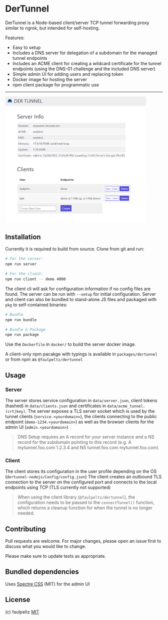 # DerTunnel

DerTunnel is a Node-based client/server TCP tunnel forwarding proxy similar to ngrok, but intended for self-hosting.

Features:

* Easy to setup
* Includes a DNS server for delegation of a subdomain for the managed tunnel endpoints
* Includes an ACME client for creating a wildcard certificate for the tunnel endpoints (using the DNS-01 challenge and the included DNS server)
* Simple admin UI for adding users and replacing token
* Docker image for hosting the server
* npm client package for programmatic use

---

<img src="doc/example.png" width="450">

## Installation

Currently it is required to build from source. Clone from git and run:

```bash
# For the server:
npm run server
```

```bash
# For the client:
npm run client -- demo 4000
```

The client cli will ask for configuration information if no config files are found.
The server can be run with ``--setup`` for initial configuration.
Server and client can also be bundled to stand-alone JS files and packaged with ``pkg`` to self-contained binaries:

```bash
# Bundle
npm run bundle
```

```bash
# Bundle & Package
npm run package
```

Use the ```Dockerfile``` in ```docker/``` to build the server docker image.

A client-only npm pacakge with typings is available in ``packages/dertunnel`` or from npm as
``@faulpeltz/dertunnel``

## Usage

### Server

The server stores service configuration in ``data/server.json``, client tokens (hashed) in ``data/clients.json`` and certificates in ``data/acme_tunnel.(crt|key)``.
The server exposes a TLS server socket which is used by the tunnel clients (``service.<yourdomain>``), the clients connecting to the public endpoint (``demo-1234.<yourdomain>``) as well as the browser clients for the admin UI (``admin.<yourdomain>``)

>DNS Setup requires an A record for your server instance and a NS record for the subdomain pointing to this record (e.g. A mytunnel.foo.com 1.2.3.4 and NS tunnel.foo.com mytunnel.foo.com)

### Client

The client stores its configuration in the user profile depending on the OS (``dertunnel-nodejs/Config/config.json``)
The client creates an outbound TLS connection to the server on the configured port and connects to the local endpoints using TCP (TLS currently not supported)

> When using the client library (``@faulpeltz/dertunnel``), the configuration needs to be passed to the ```connectTunnel()``` function, which returns a cleanup function for when the tunnel is no longer needed.

## Contributing

Pull requests are welcome. For major changes, please open an issue first to discuss what you would like to change.

Please make sure to update tests as appropriate.

## Bundled dependencies

Uses [Spectre CSS](https://picturepan2.github.io/spectre/) (MIT) for the admin UI

## License

(c) faulpeltz
[MIT](https://choosealicense.com/licenses/mit/)
